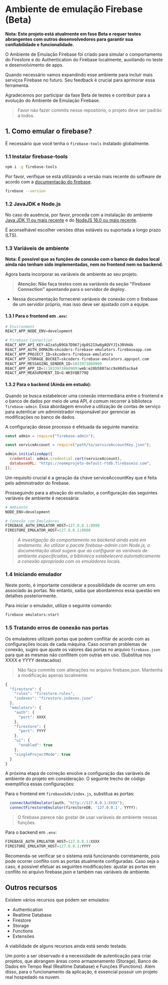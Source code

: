 # Ambiente de emulação Firebase (Beta)
**Nota: Este projeto está atualmente em fase Beta e requer testes abrangentes com outros desenvolvedores para garantir sua confiabilidade e funcionalidade.**

O Ambiente de Emulação Firebase foi criado para simular o comportamento do Firestore e do Authentication do Firebase localmente, auxiliando no teste e desenvolvimento de apps.

Quando necessário vamos expandindo esse ambiente para incluir mais serviços Firebase no futuro. Seu feedback é crucial para aprimorar essa ferramenta.

Agradecemos por participar da fase Beta de testes e contribuir para a evolução do Ambiente de Emulação Firebase.

> Favor não fazer commits nesse repositório, o projeto deve ser padrão a todos.

## 1. Como emular o firebase?
É necessário que você tenha o `firebase-tools` instalado globalmente.

### 1.1 Instalar firebase-tools
```sh
npm i -g firebase-tools
```

Por favor, verifique se está utilizando a versão mais recente do software de acordo com a [documentação do firebase](https://firebase.google.com/support/releases).
```sh
firebase --version
```

### 1.2 JavaJDK e Node.js
No caso de ausência, por favor, proceda com a instalação do ambiente [Java JDK 11 ou mais recente](https://jdk.java.net/) e do [NodeJS 16.0 ou mais recente](https://nodejs.org/en/download).

É aconselhável escolher versões ditas estáveis ou suportada a longo prazo (LTS).

### 1.3 Variáveis de ambiente
 **Nota: É possível que as funções de conexão com o banco de dados local ainda não tenham sido implementadas, nem no frontend nem no backend.**
 
 Agora basta incorporar as variáveis de ambiente ao seu projeto.
 
 > **Atenção: Não faça testes com as variáveis da seção "Firebase Connection" apontando para o servidor de deploy.**

 - Nessa documentação fornecerei variáveis de conexão com o firebase de um servidor próprio, mas isso deve ser ajustado com a equipe.

#### 1.3.1 Para o frontend em `.env`:
```py
# Environment
REACT_APP_NODE_ENV=development

# Firebase Connection
REACT_APP_API_KEY=AIzaSyB9Gk7D967jdp0S2IXw6gAQVYJIs3RVH4k
REACT_APP_AUTH_DOMAIN=skcoders-firebase-emulators.firebaseapp.com
REACT_APP_PROJECT_ID=skcoders-firebase-emulators
REACT_APP_STORAGE_BUCKET=skcoders-firebase-emulators.appspot.com
REACT_APP_MESSAGING_SENDER_ID=1033973860909
REACT_APP_APP_ID=1:1033973860909:web:e28b5887acc9a98d5ac6a4
REACT_APP_MEASUREMENT_ID=G-WK5YQB779Q
```

#### 1.3.2 Para o backend (Ainda em estudo):
Quando se busca estabelecer uma conexão intermediária entre o frontend e o banco de dados por meio de uma API, é comum recorrer à biblioteca `firebase-admin`. Essa abordagem envolve a utilização de contas de serviço para autenticar um administrador responsável por gerenciar as modificações no banco de dados.

A configuração desse processo é efetuada da seguinte maneira:

```js
const admin = require("firebase-admin");

const serviceAccount = require("path/to/serviceAccountKey.json");

admin.initializeApp({
  credential: admin.credential.cert(serviceAccount),
  databaseURL: "https://nomeprojeto-default-rtdb.firebaseio.com",
});
```

Um requisito crucial é a geração da chave serviceAccountKey que é feita pelo administrador do firebase.

Prosseguindo para a ativação do emulador, a configuração das seguintes variáveis de ambiente é necessária:

```py
# Ambiente
NODE_ENV=development

# Conexão com Emuladores
FIREBASE_AUTH_EMULATOR_HOST=127.0.0.1:9099
FIRESTORE_EMULATOR_HOST=127.0.0.1:8080
```


> _A investigação do comportamento no backend ainda está em andamento. Ao utilizar o pacote firebase-admin com Node.js, a documentação atual sugere que ao configurar as variáveis de ambiente especificadas, a biblioteca estabelecerá automaticamente a conexão apropriada com os emuladores locais._

### 1.4 Iniciando emulador
Neste ponto, é importante considerar a possibilidade de ocorrer um erro associado às portas. No entanto, saiba que abordaremos essa questão em detalhes posteriormente.

Para iniciar o emulador, utilize o seguinte comando:
```sh
firebase emulators:start
```

### 1.5 Tratando erros de conexão nas portas
Os emuladores utilizam portas que podem conflitar de acordo com as configurações locais de cada máquina. Caso ocorram problemas de conexão, sugiro que ajuste os valores das portas no arquivo `firebase.json` para que as mesmas não conflitem com outras em uso. (Substitua nos XXXX e YYYY destacados)

> Não faça commits com alterações no arquivo firebase.json. Mantenha a modificação apenas localmente.

```js
{
  "firestore": {
    "rules": "firestore.rules",
    "indexes": "firestore.indexes.json"
  },
  "emulators": {
    "auth": {
      "port": XXXX
    },
    "firestore": {
      "port": YYYY
    },
    "ui": {
      "enabled": true
    },
    "singleProjectMode": true
  }
}

```

A próxima etapa de correção envolve a configuração das variáveis de ambiente do projeto em consideração. O seguinte trecho de código exemplifica essas configurações:

Para o frontend em `firebaseSdk/index.js`, substitua as portas:
```js
  connectAuthEmulator(auth, "http://127.0.0.1:XXXX");
  connectFirestoreEmulator(firestoreDB, '127.0.0.1', YYYY);
```

> O firebase parece não gostar de usar variáveis de ambiente nessas funções.

Para o backend em `.env`:
```py
FIREBASE_AUTH_EMULATOR_HOST=127.0.0.1:XXXX
FIRESTORE_EMULATOR_HOST=127.0.0.1:YYYY
```

Recomenda-se verificar se o sistema está funcionando corretamente, pois pode ocorrer conflito com as portas atualmente configuradas. Caso seja o caso, é possível efetuar as seguintes modificações: ajustar as portas em conflito no arquivo firebase.json e também nas variáveis de ambiente.

## Outros recursos
Existem vários recursos que podem ser emulados:
- Authentication
- Realtime Database
- Firestore
- Storage
- Functions
- Extensões

A viabilidade de alguns recursos ainda está sendo testada.

Um ponto a ser observado é a necessidade de autenticação para criar projetos, que abrangem áreas como armazenamento (Storage), Banco de Dados em Tempo Real (Realtime Database) e Funções (Functions). Além disso, para o funcionamento da aplicação, é essencial possuir um projeto real hospedado na nuvem.
